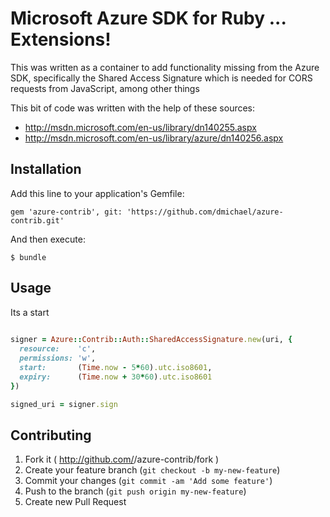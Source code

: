 # Microsoft Azure SDK for Ruby ... Extensions!

This was written as a container to add functionality missing from the Azure SDK, specifically the Shared Access Signature which is needed for CORS requests from JavaScript, among other things

This bit of code was written with the help of these sources:
* http://msdn.microsoft.com/en-us/library/dn140255.aspx
* http://msdn.microsoft.com/en-us/library/azure/dn140256.aspx

## Installation

Add this line to your application's Gemfile:

    gem 'azure-contrib', git: 'https://github.com/dmichael/azure-contrib.git'

And then execute:

    $ bundle


## Usage

Its a start 

```ruby
  
signer = Azure::Contrib::Auth::SharedAccessSignature.new(uri, {
  resource:    'c',
  permissions: 'w',
  start:       (Time.now - 5*60).utc.iso8601,
  expiry:      (Time.now + 30*60).utc.iso8601
})

signed_uri = signer.sign


```

## Contributing

1. Fork it ( http://github.com/<my-github-username>/azure-contrib/fork )
2. Create your feature branch (`git checkout -b my-new-feature`)
3. Commit your changes (`git commit -am 'Add some feature'`)
4. Push to the branch (`git push origin my-new-feature`)
5. Create new Pull Request

